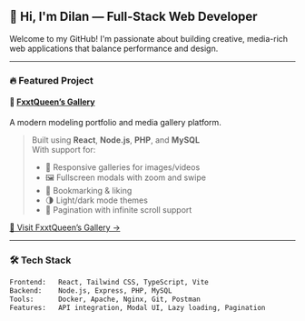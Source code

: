 ## 👋 Hi, I'm Dilan — Full-Stack Web Developer

Welcome to my GitHub! I'm passionate about building creative, media-rich web applications that balance performance and design.

---

### 🔥 Featured Project

#### 👣 [FxxtQueen’s Gallery](https://fxxtqueens.site/)

A modern modeling portfolio and media gallery platform.

> Built using **React**, **Node.js**, **PHP**, and **MySQL**  
> With support for:  
> - 📸 Responsive galleries for images/videos  
> - 🖼️ Fullscreen modals with zoom and swipe  
> - 💾 Bookmarking & liking  
> - 🌗 Light/dark mode themes  
> - 🎯 Pagination with infinite scroll support  

[🔗 Visit FxxtQueen’s Gallery →](https://fxxtqueens.site/)

---

### 🛠️ Tech Stack

```txt
Frontend:   React, Tailwind CSS, TypeScript, Vite  
Backend:    Node.js, Express, PHP, MySQL  
Tools:      Docker, Apache, Nginx, Git, Postman  
Features:   API integration, Modal UI, Lazy loading, Pagination  
